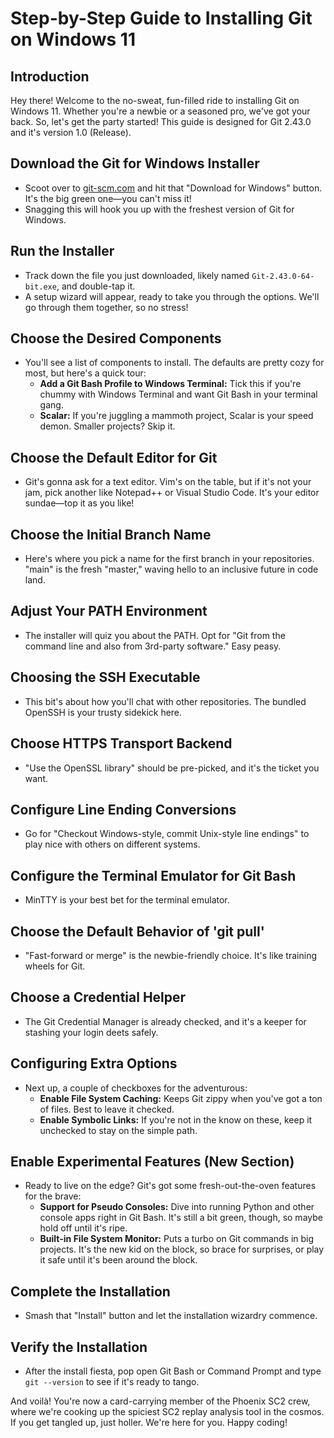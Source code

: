 # Step-by-Step Guide to Installing Git on Windows 11

## Introduction
Hey there! Welcome to the no-sweat, fun-filled ride to installing Git on Windows 11. Whether you're a newbie or a seasoned pro, we've got your back. So, let's get the party started! This guide is designed for Git 2.43.0 and it's version 1.0 (Release).

## Download the Git for Windows Installer
- Scoot over to [git-scm.com](https://git-scm.com/) and hit that "Download for Windows" button. It's the big green one—you can't miss it!
- Snagging this will hook you up with the freshest version of Git for Windows.

## Run the Installer
- Track down the file you just downloaded, likely named `Git-2.43.0-64-bit.exe`, and double-tap it.
- A setup wizard will appear, ready to take you through the options. We'll go through them together, so no stress!

## Choose the Desired Components
- You'll see a list of components to install. The defaults are pretty cozy for most, but here's a quick tour:
  - **Add a Git Bash Profile to Windows Terminal:** Tick this if you're chummy with Windows Terminal and want Git Bash in your terminal gang.
  - **Scalar:** If you're juggling a mammoth project, Scalar is your speed demon. Smaller projects? Skip it.

## Choose the Default Editor for Git
- Git's gonna ask for a text editor. Vim's on the table, but if it's not your jam, pick another like Notepad++ or Visual Studio Code. It's your editor sundae—top it as you like!

## Choose the Initial Branch Name
- Here's where you pick a name for the first branch in your repositories. "main" is the fresh "master," waving hello to an inclusive future in code land.

## Adjust Your PATH Environment
- The installer will quiz you about the PATH. Opt for "Git from the command line and also from 3rd-party software." Easy peasy.

## Choosing the SSH Executable
- This bit's about how you'll chat with other repositories. The bundled OpenSSH is your trusty sidekick here.

## Choose HTTPS Transport Backend
- "Use the OpenSSL library" should be pre-picked, and it's the ticket you want.

## Configure Line Ending Conversions
- Go for "Checkout Windows-style, commit Unix-style line endings" to play nice with others on different systems.

## Configure the Terminal Emulator for Git Bash
- MinTTY is your best bet for the terminal emulator.

## Choose the Default Behavior of 'git pull'
- "Fast-forward or merge" is the newbie-friendly choice. It's like training wheels for Git.

## Choose a Credential Helper
- The Git Credential Manager is already checked, and it's a keeper for stashing your login deets safely.

## Configuring Extra Options
- Next up, a couple of checkboxes for the adventurous:
  - **Enable File System Caching:** Keeps Git zippy when you've got a ton of files. Best to leave it checked.
  - **Enable Symbolic Links:** If you're not in the know on these, keep it unchecked to stay on the simple path.

## Enable Experimental Features (New Section)
- Ready to live on the edge? Git's got some fresh-out-the-oven features for the brave:
  - **Support for Pseudo Consoles:** Dive into running Python and other console apps right in Git Bash. It's still a bit green, though, so maybe hold off until it's ripe.
  - **Built-in File System Monitor:** Puts a turbo on Git commands in big projects. It's the new kid on the block, so brace for surprises, or play it safe until it's been around the block.

## Complete the Installation
- Smash that "Install" button and let the installation wizardry commence.

## Verify the Installation
- After the install fiesta, pop open Git Bash or Command Prompt and type `git --version` to see if it's ready to tango.

And voilà! You're now a card-carrying member of the Phoenix SC2 crew, where we're cooking up the spiciest SC2 replay analysis tool in the cosmos. If you get tangled up, just holler. We're here for you. Happy coding!
